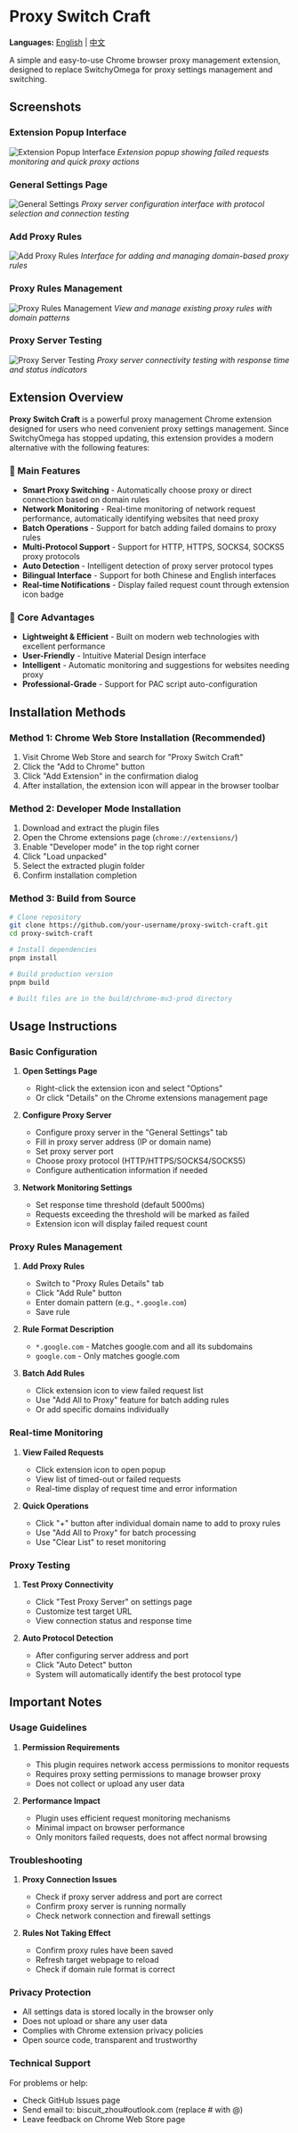 # Proxy Switch Craft

**Languages:** [English](README.md) | [中文](README.zh.md)

A simple and easy-to-use Chrome browser proxy management extension, designed to replace SwitchyOmega for proxy settings management and switching.

## Screenshots

### Extension Popup Interface

![Extension Popup Interface](./images/popup.png)
_Extension popup showing failed requests monitoring and quick proxy actions_

### General Settings Page

![General Settings](./images/settings.png)
_Proxy server configuration interface with protocol selection and connection testing_

### Add Proxy Rules

![Add Proxy Rules](./images/add-rule.png)
_Interface for adding and managing domain-based proxy rules_

### Proxy Rules Management

![Proxy Rules Management](./images/rules.png)
_View and manage existing proxy rules with domain patterns_

### Proxy Server Testing

![Proxy Server Testing](./images/test-proxy-server.png)
_Proxy server connectivity testing with response time and status indicators_

## Extension Overview

**Proxy Switch Craft** is a powerful proxy management Chrome extension designed for users who need convenient proxy settings management. Since SwitchyOmega has stopped updating, this extension provides a modern alternative with the following features:

### 🚀 Main Features

-   **Smart Proxy Switching** - Automatically choose proxy or direct connection based on domain rules
-   **Network Monitoring** - Real-time monitoring of network request performance, automatically identifying websites that need proxy
-   **Batch Operations** - Support for batch adding failed domains to proxy rules
-   **Multi-Protocol Support** - Support for HTTP, HTTPS, SOCKS4, SOCKS5 proxy protocols
-   **Auto Detection** - Intelligent detection of proxy server protocol types
-   **Bilingual Interface** - Support for both Chinese and English interfaces
-   **Real-time Notifications** - Display failed request count through extension icon badge

### 🎯 Core Advantages

-   **Lightweight & Efficient** - Built on modern web technologies with excellent performance
-   **User-Friendly** - Intuitive Material Design interface
-   **Intelligent** - Automatic monitoring and suggestions for websites needing proxy
-   **Professional-Grade** - Support for PAC script auto-configuration

## Installation Methods

### Method 1: Chrome Web Store Installation (Recommended)

1. Visit Chrome Web Store and search for "Proxy Switch Craft"
2. Click the "Add to Chrome" button
3. Click "Add Extension" in the confirmation dialog
4. After installation, the extension icon will appear in the browser toolbar

### Method 2: Developer Mode Installation

1. Download and extract the plugin files
2. Open the Chrome extensions page (`chrome://extensions/`)
3. Enable "Developer mode" in the top right corner
4. Click "Load unpacked"
5. Select the extracted plugin folder
6. Confirm installation completion

### Method 3: Build from Source

```bash
# Clone repository
git clone https://github.com/your-username/proxy-switch-craft.git
cd proxy-switch-craft

# Install dependencies
pnpm install

# Build production version
pnpm build

# Built files are in the build/chrome-mv3-prod directory
```

## Usage Instructions

### Basic Configuration

1. **Open Settings Page**

    - Right-click the extension icon and select "Options"
    - Or click "Details" on the Chrome extensions management page

2. **Configure Proxy Server**

    - Configure proxy server in the "General Settings" tab
    - Fill in proxy server address (IP or domain name)
    - Set proxy server port
    - Choose proxy protocol (HTTP/HTTPS/SOCKS4/SOCKS5)
    - Configure authentication information if needed

3. **Network Monitoring Settings**
    - Set response time threshold (default 5000ms)
    - Requests exceeding the threshold will be marked as failed
    - Extension icon will display failed request count

### Proxy Rules Management

1. **Add Proxy Rules**

    - Switch to "Proxy Rules Details" tab
    - Click "Add Rule" button
    - Enter domain pattern (e.g., `*.google.com`)
    - Save rule

2. **Rule Format Description**

    - `*.google.com` - Matches google.com and all its subdomains
    - `google.com` - Only matches google.com

3. **Batch Add Rules**
    - Click extension icon to view failed request list
    - Use "Add All to Proxy" feature for batch adding rules
    - Or add specific domains individually

### Real-time Monitoring

1. **View Failed Requests**

    - Click extension icon to open popup
    - View list of timed-out or failed requests
    - Real-time display of request time and error information

2. **Quick Operations**
    - Click "+" button after individual domain name to add to proxy rules
    - Use "Add All to Proxy" for batch processing
    - Use "Clear List" to reset monitoring

### Proxy Testing

1. **Test Proxy Connectivity**

    - Click "Test Proxy Server" on settings page
    - Customize test target URL
    - View connection status and response time

2. **Auto Protocol Detection**
    - After configuring server address and port
    - Click "Auto Detect" button
    - System will automatically identify the best protocol type

## Important Notes

### Usage Guidelines

1. **Permission Requirements**

    - This plugin requires network access permissions to monitor requests
    - Requires proxy setting permissions to manage browser proxy
    - Does not collect or upload any user data

2. **Performance Impact**
    - Plugin uses efficient request monitoring mechanisms
    - Minimal impact on browser performance
    - Only monitors failed requests, does not affect normal browsing

### Troubleshooting

1. **Proxy Connection Issues**

    - Check if proxy server address and port are correct
    - Confirm proxy server is running normally
    - Check network connection and firewall settings

2. **Rules Not Taking Effect**
    - Confirm proxy rules have been saved
    - Refresh target webpage to reload
    - Check if domain rule format is correct

### Privacy Protection

-   All settings data is stored locally in the browser only
-   Does not upload or share any user data
-   Complies with Chrome extension privacy policies
-   Open source code, transparent and trustworthy

### Technical Support

For problems or help:

-   Check GitHub Issues page
-   Send email to: biscuit_zhou#outlook.com (replace # with @)
-   Leave feedback on Chrome Web Store page
